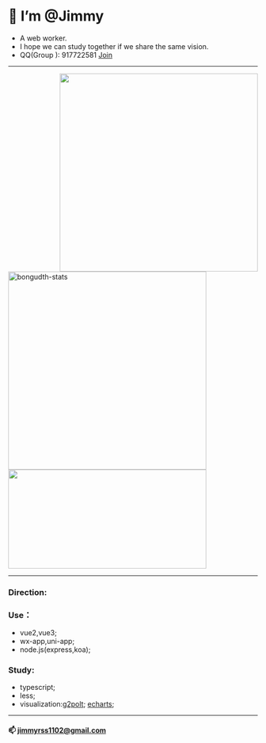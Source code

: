 # 👋  I’m @Jimmy

* A web worker.
* I hope we can study together if we share the same vision.
* QQ(Group ): 917722581 [Join](https://jq.qq.com/?_wv=1027&k=S3dfwlRT)
---

<img align="right" width="400Ppx" src="https://pic.rmb.bdstatic.com/bjh/down/99b15364feac6f5cb587e8884b4361cc.gif" />
<img width="400Ppx" src="https://github-readme-stats.vercel.app/api/top-langs?username=RSS1102&show_icons=true&locale=en&layout=compact&line_height=20&title_color=f69673" alt="bongudth-stats" />
<img width="400Ppx" height="200px" src="https://github-readme-stats.vercel.app/api?username=RSS1102&show_icons=true&hide_border=false&line_height=20&title_color=f69673&icon_color=e2a7a2&show_owner=true" />

---

### Direction:
### Use：
* vue2,vue3;
* wx-app,uni-app;
* node.js(express,koa);  
### Study:
* typescript;  
* less;  
* visualization:[g2polt](https://g2plot.antv.vision/zh/); [echarts](https://echarts.apache.org/);  
---
#### 📫 jimmyrss1102@gmail.com

